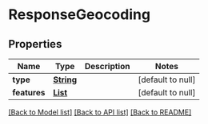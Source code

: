 # ResponseGeocoding
## Properties

Name | Type | Description | Notes
------------ | ------------- | ------------- | -------------
**type** | [**String**](string.md) |  | [default to null]
**features** | [**List**](ResponseGeocodingGeoJsonFeature.md) |  | [default to null]

[[Back to Model list]](../README.md#documentation-for-models) [[Back to API list]](../README.md#documentation-for-api-endpoints) [[Back to README]](../README.md)

